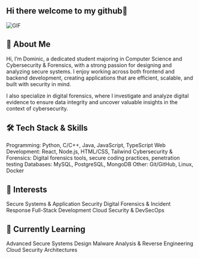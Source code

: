 ## Hi there welcome to my github👋

![GIF](https://media1.giphy.com/media/v1.Y2lkPTc5MGI3NjExbXlpZHN3dXJ3OXFvc3c1Z3h4Y3dlNnE3aXhtazZqYzB6M3V6dGtrMiZlcD12MV9pbnRlcm5hbF9naWZfYnlfaWQmY3Q9Zw/NlVv7LpinkCAcGaopP/giphy.gif)

## 🚀 About Me

Hi, I’m Dominic, a dedicated student majoring in Computer Science and Cybersecurity & Forensics, with a strong passion for designing and analyzing secure systems. I enjoy working across both frontend and backend development, creating applications that are efficient, scalable, and built with security in mind.

I also specialize in digital forensics, where I investigate and analyze digital evidence to ensure data integrity and uncover valuable insights in the context of cybersecurity.

## 🛠️ Tech Stack & Skills

Programming: Python, C/C++, Java, JavaScript, TypeScript
Web Development: React, Node.js, HTML/CSS, Tailwind
Cybersecurity & Forensics: Digital forensics tools, secure coding practices, penetration testing
Databases: MySQL, PostgreSQL, MongoDB
Other: Git/GitHub, Linux, Docker

## 📌 Interests

Secure Systems & Application Security
Digital Forensics & Incident Response
Full-Stack Development
Cloud Security & DevSecOps

## 🌱 Currently Learning

Advanced Secure Systems Design
Malware Analysis & Reverse Engineering
Cloud Security Architectures
